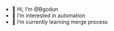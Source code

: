 - 👋 Hi, I’m @Bgodun
- 👀 I’m interested in automation
- 🌱 I’m currently learning merge process

<!---
Bgodun/Bgodun is a ✨ special ✨ repository because its `README.md` (this file) appears on your GitHub profile.
You can click the Preview link to take a look at your changes.
--->
